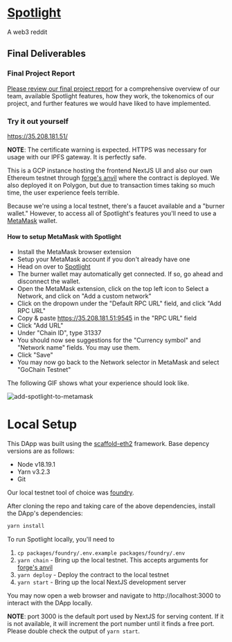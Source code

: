 # [Spotlight](https://35.208.181.51/)
A web3 reddit

## Final Deliverables

### Final Project Report
[Please review our final project report](final-project-deliverables/COMS6998%20Fall%202024%20-%20Group%2011%20-%20Spotlight%20Final%20Project%20Report.pdf) for
a comprehensive overview of our team, available Spotlight features, how they work, the tokenomics of our project, and further features we would have
liked to have implemented.

### Try it out yourself
https://35.208.181.51/

**NOTE**: The certificate warning is expected. HTTPS was necessary for usage with our IPFS gateway. It is perfectly safe.

This is a GCP instance hosting the frontend NextJS UI and also our own Ethereum testnet through [forge's anvil](https://book.getfoundry.sh/reference/anvil/)
where the contract is deployed. We also deployed it on Polygon, but due to transaction times taking so much time, the user experience feels terrible.

Because we're using a local testnet, there's a faucet available and a "burner wallet." However, to access all of Spotlight's features you'll need
to use a [MetaMask](https://metamask.io/) wallet.

#### How to setup MetaMask with Spotlight
* Install the MetaMask browser extension
* Setup your MetaMask account if you don't already have one
* Head on over to [Spotlight](https://35.208.181.51/)
* The burner wallet may automatically get connected. If so, go ahead and disconnect the wallet.
* Open the MetaMask extension, click on the top left icon to Select a Network, and click on "Add a custom network"
* Click on the dropown under the "Default RPC URL" field, and click "Add RPC URL"
* Copy & paste https://35.208.181.51:9545 in the "RPC URL" field
* Click "Add URL"
* Under "Chain ID", type 31337
* You should now see suggestions for the "Currency symbol" and "Network name" fields. You may use them.
* Click "Save"
* You may now go back to the Network selector in MetaMask and select "GoChain Testnet"

The following GIF shows what your experience should look like.

![add-spotlight-to-metamask](https://github.com/user-attachments/assets/521cdb13-664d-4083-87b2-27ce23391775)

# Local Setup

This DApp was built using the [scaffold-eth2](https://docs.scaffoldeth.io/quick-start/installation) framework. Base
depency versions are as follows:
* Node v18.19.1
* Yarn v3.2.3
* Git

Our local testnet tool of choice was [foundry](https://book.getfoundry.sh/getting-started/installation).

After cloning the repo and taking care of the above dependencies, install the DApp's dependencies:
```sh
yarn install
```

To run Spotlight locally, you'll need to 
1. `cp packages/foundry/.env.example packages/foundry/.env`
2. `yarn chain` - Bring up the local testnet. This accepts arguments for [forge's anvil](https://book.getfoundry.sh/reference/anvil/)
3. `yarn deploy` - Deploy the contract to the local testnet
4. `yarn start` - Bring up the local NextJS development server

You may now open a web browser and navigate to http://localhost:3000 to interact with the DApp locally.

**NOTE**: port 3000 is the default port used by NextJS for serving content. If it is not available, it will increment the port number
until it finds a free port. Please double check the output of `yarn start`.
